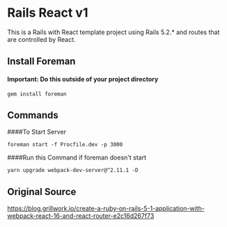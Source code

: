 # Rails React v1

This is a Rails with React template project using Rails 5.2.* and routes that are controlled by React.

## Install Foreman
#### Important:  Do this outside of your project directory

```
gem install foreman
```

## Commands
####To Start Server 
```
foreman start -f Procfile.dev -p 3000
```

####Run this Command if foreman doesn't start
```
yarn upgrade webpack-dev-server@^2.11.1 -D
```

## Original Source

https://blog.grillwork.io/create-a-ruby-on-rails-5-1-application-with-webpack-react-16-and-react-router-e2c16d267f73
